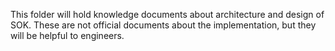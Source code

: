This folder will hold knowledge documents about architecture and design of SOK.
These are not official documents about the implementation, but they will be helpful to engineers.
